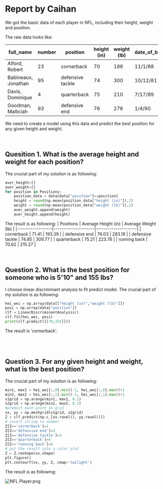 # Report by Caihan 
We got the basic data of each player in NFL, including their height, weight and position. 

The raw data looks like:

| full_name           | number | position         | height (in) | weight (lb) | date_of_birth | team | sign      |
|---------------------|--------|------------------|-------------|-------------|---------------|------|-----------|
| Alford, Robert      | 23     | cornerback       | 70          | 186         | 11/1/88       | ATL  | scorpio   |
| Babineaux, Jonathan | 95     | defensive tackle | 74          | 300         | 10/12/81      | ATL  | libra     |
| Davis, Dominique    | 4      | quarterback      | 75          | 210         | 7/17/89       | ATL  | cancer    |
| Goodman, Malliciah  | 93     | defensive end    | 76          | 276         | 1/4/90        | ATL  | capricorn |  
We need to create a model using this data and predict the best position for any given height and weight.
<br>  
<br>

## Quesition 1. What is the average height and weight for each position?
The crucial part of my solution is as following:
```python
aver_height=[]
aver_weight=[]
for position in Positions:
    position_data = data[data["position"]==position]
    height = round(np.mean(position_data["height (in)"]),2)
    weight = round(np.mean(position_data["weight (lb)"]),2)
    aver_weight.append(weight)
    aver_height.append(height)
```
The result is as following:
| Positions        | Average Height (in) | Average Weight (lb) |
|------------------|---------------------|---------------------|
| cornerback       | 71.41               | 193.39              |
| defensive end    | 76.03               | 283.18              |
| defensive tackle | 74.85               | 309.77              |
| quarterback      | 75.21               | 223.76              |
| running back     | 70.62               | 215.27              |
<br>    
<br>  

## Question 2. What is the best position for someone who is 5'10" and 155 lbs?
I choose linear discriminant analysis to fit predict model. The crucial part of my solution is as following:
```python
hei_wei = np.array(data[["height (in)","weight (lb)"]])
posi = np.array(data["position"])
clf = LinearDiscriminantAnalysis()
clf.fit(hei_wei, posi)
print(clf.predict([[70,155]]))
```
The result is 'cornerback'.  
<br>  
<br>  

## Question 3. For any given height and weight, what is the best position?  
The crucial part of my solution is as following:
```python
min1, max1 = hei_wei[:,0].min()-1, hei_wei[:,0].max()+1
min2, max2 = hei_wei[:,1].min()-1, hei_wei[:,1].max()+1
x1grid = np.arange(min1, max1, 0.1)
x2grid = np.arange(min2, max2, 0.1)
#predict each point in grid
xx, yy = np.meshgrid(x1grid, x2grid)
Z = clf.predict(np.c_[xx.ravel(), yy.ravel()])
# covert string to number
Z[Z=='cornerback']=1
Z[Z=='defensive end']=2
Z[Z=='defensive tackle']=3
Z[Z=='quarterback']=4
Z[Z=='running back']=5
# put the result into a color plot
Z = Z.reshape(xx.shape)
plt.figure()
plt.contourf(xx, yy, Z, cmap='twilight')
```

The result is as following:  

![NFL Player.png](https://i.loli.net/2021/03/01/nEAK7HZyqksSwzB.png)






